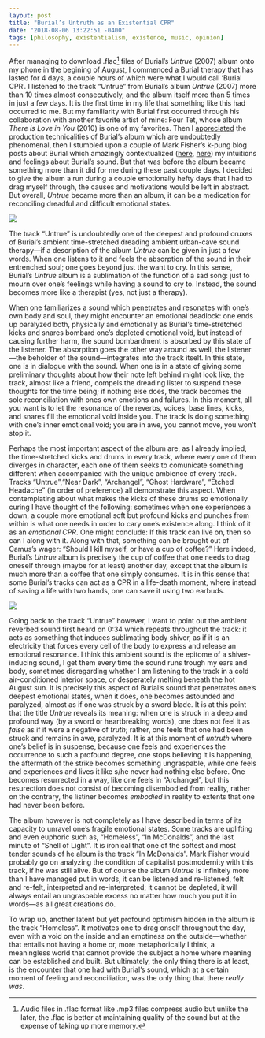 ```yaml
---
layout: post
title: "Burial’s Untruth as an Existential CPR"
date: "2018-08-06 13:22:51 -0400"
tags: [philosophy, existentialism, existence, music, opinion]
---
```


After managing to download .flac[^1] files of Burial’s *Untrue* (2007) album onto my phone in the begining of August, I commenced a Burial therapy that has lasted for 4 days, a couple hours of which were what I would call ‘Burial CPR’. I listened to the track “Untrue” from Burial’s album *Untrue* (2007) more than 10 times almost consecutively, and the album itself more than 5 times in just a few days. It is the first time in my life that something like this had occurred to me. But my familiarity with Burial first occurred through his collaboration with another favorite artist of mine: Four Tet, whose album *There is Love in You* (2010) is one of my favorites. Then I [appreciated](https://youtu.be/Et5B-zfAIIo) the production technicalities of Burial’s album which are undoubtedly phenomenal, then I stumbled upon a couple of Mark Fisher’s k-pung blog posts about Burial which amazingly contextualized ([here](http://k-punk.abstractdynamics.org/archives/009782.html), [here](http://k-punk.abstractdynamics.org/archives/007666.html)) my intuitions and feelings about Burial’s sound. But that was before the album became something more than it did for me during these past couple days. I decided to give the album a run during a couple emotionally hefty days that I had to drag myself through, the causes and motivations would be left in abstract. But overall, *Untrue* became more than an album, it can be a medication for reconciling dreadful and difficult emotional states.

![](/images/burial-untrue.jpeg)

The track “Untrue” is undoubtedly one of the deepest and profound cruxes of Burial’s ambient time-stretched dreading ambient urban-cave sound therapy—if a description of the album *Untrue* can be given in just a few words. When one listens to it and feels the absorption of the sound in their entrenched soul; one goes beyond just the want to cry. In this sense, Burial’s *Untrue* album is a sublimation of the function of a sad song: just to mourn over one’s feelings while having a sound to cry to. Instead, the sound becomes more like a therapist (yes, not just a therapy).
	
When one familiarizes a sound which penetrates and resonates with one’s own body and soul, they might encounter an emotional deadlock: one ends up paralyzed both, physically and emotionally as Burial’s time-stretched kicks and snares bombard one’s depleted emotional void, but instead of causing further harm, the sound bombardment is absorbed by this state of the listener. The absorption goes the other way around as well, the listener—the beholder of the sound—integrates into the track itself. In this state, one is in dialogue with the sound. When one is in a state of giving some preliminary thoughts about how their note left behind might look like, the track, almost like a friend, compels the dreading lister to suspend these thoughts for the time being; if nothing else does, the track becomes the sole reconciliation with ones own emotions and failures. In this moment, all you want is to let the resonance of the reverbs, voices, base lines, kicks, and snares fill the emotional void inside you. The track is doing something with one’s inner emotional void; you are in awe, you cannot move, you won’t stop it.

Perhaps the most important aspect of the album are, as I already implied, the time-stretched kicks and drums in every track, where every one of them diverges in character, each one of them seeks to comunicate something different when accompanied with the unique ambience of every track. Tracks “Untrue”,“Near Dark”, “Archangel”, “Ghost Hardware”, “Etched Headache” (in order of preference) all demonstrate this aspect. When contemplating about what makes the kicks of these drums so emotionally curing I have thought of the following: sometimes when one experiences a down, a couple more emotional soft but profound kicks and punches from within is what one needs in order to cary one’s existence along. I think of it as an *emotional CPR*. One might conclude: If this track can live on, then so can I along with it. Along with that, something can be brought out of Camus’s wager: “Should I kill myself, or have a cup of coffee?” Here indeed, Burial’s *Untrue* album is precisely the cup of coffee that one needs to drag oneself through (maybe for at least) another day, except that the album is much more than a coffee that one simply consumes. It is in this sense that some Burial’s tracks can act as a CPR in a life-death moment, where instead of saving a life with two hands, one can save it using two earbuds.

![](/images/chest-compression.gif)

Going back to the track “Untrue” however, I want to point out the ambient reverbed sound first heard on 0:34 which repeats throughout the track: it acts as something that induces sublimating body shiver, as if it is an electricity that forces every cell of the body to express and release an emotional resonance. I think this ambient sound is the epitome of a shiver-inducing sound, I get them every time the sound runs trough my ears and body, sometimes disregarding whether I am listening to the track in a cold air-conditioned interior space, or desperately melting beneath the hot August sun. It is precisely this aspect of Burial’s sound that penetrates one’s deepest emotional states, when it does, one becomes astounded and paralyzed, almost as if one was struck by a sword blade. It is at this point that the title *Untrue* reveals its meaning: when one is struck in a deep and profound way (by a sword or heartbreaking words), one does not feel it as *false* as if it were a negative of *truth*; rather, one feels that one had been struck and remains in awe, paralyzed. It is at this moment of *untruth* where one’s belief is in suspense, because one feels and experiences the occurrence to such a profound degree, one stops believing it is happening, the aftermath of the strike becomes something ungraspable, while one feels and experiences and lives it like s/he never had nothing else before. One becomes resurrected in a way, like one feels in “Archangel”, but this resurection does not consist of becoming disembodied from reality, rather on the contrary, the listiner becomes *embodied* in reality to extents that one had never been before.

The album however is not completely as I have described in terms of its capacity to unravel one’s fragile emotional states. Some tracks are uplifting and even euphoric such as, “Homeless”, “In McDonalds”, and the last minute of “Shell of Light”. It is ironical that one of the softest and most tender sounds of he album is the track “In McDonalds”. Mark Fisher would probably go on analyzing the condition of capitalist postmodernity with this track, if he was still alive. But of course the album *Untrue* is infinitely more than I have managed put in words, it can be listened and re-listened, felt and re-felt, interpreted and re-interpreted; it cannot be depleted, it will always entail an ungraspable excess no matter how much you put it in words—as all great creations do. 

To wrap up, another latent but yet profound optimism hidden in the album is the track “Homeless”. It motivates one to drag onself throughout the day, even with a void on the inside and an emptiness on the outside—whether that entails not having a home or, more metaphorically I think, a meaningless world that cannot provide the subject a home where meaning can be established and built. But ultimately, the only thing there is at least, is the encounter that one had with Burial’s sound, which at a certain moment of feeling and reconciliation, was the only thing that there *really was*.

<!--
Overal



-->

[^1]: Audio files in .flac format like .mp3 files compress audio but unlike the later, the .flac is better at maintaining quality of the sound but at the expense of taking up more memory.
